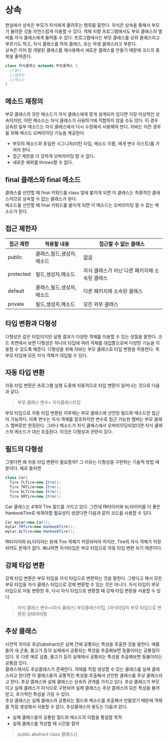 # 상속
현실에서 상속은 부모가 자식에게 물려주는 행위를 말한다. 자식은 상속을 통해서 부모가 물려준 것을 자연스럽게 이용할 수 있다. 객체 지향 프로그램에서도 부모 클래스의 멤버를 자식 클래스에게 물려줄 수 있다.
프로그램에서는 부모 클래스를 상위 클래스라고 부르기도 하고, 자식 클래스를 하위 클래스, 또는 파생 클래스라고 부른다.  
상속은 이미 잘 개발된 클래스를 재사용해서 새로운 클래스를 만들기 때문에 코드의 중복을 줄여준다.
```java
class 자식클래스 extends 부모클래스 {
  //필드
  //생성자
  //메소드
}
```

## 메소드 재정의
부모 클래스의 모든 메소드가 자식 클래스에게 맞게 설계되어 있다면 가장 이상적인 상속이지만, 어떤 메소드는 자식 클래스가 사용하기에 적합하지 않을 수도 있다.
이 경우 상속된 일부 메소드는 자식 클래스에서 다시 수정해서 사용해야 한다. 자바는 이런 경우를 위해 메소드 오버라이딩 기능을 제공한다.
* 부모의 메소드와 동일한 시그니처(리턴 타입, 메소드 이름, 매개 변수 리스트)를 가져야 한다.
* 접근 제한을 더 강하게 오버라이딩 할 수 없다.
* 새로운 예외를 throws할 수 없다.


## final 클래스와 final 메소드
클래스를 선언할 때 final 키워드를 class 앞에 붙이게 되면 이 클래스는 최종적인 클래스이므로 상속할 수 없는 클래스가 된다.  
메소드를 선언할 때 final 키워드를 붙이게 되면 이 메소드는 오버라이딩 할 수 없는 메소드가 된다.

## 접근 제한자
접근 제한|적용할 내용|접근할 수 없는 클래스
---|---|---|
public|클래스,필드,생성자,메소드|없음
protected|필드,생성자,메소드|자식 클래스가 아닌 다른 패키지에 소속된 클래스
default|클래스,필드,생성자,메소드|다른 패키지에 소속된 클래스
private|필드,생성자,메소드|모든 외부 클래스

## 타입 변환과 다형성
다형성은 같은 타입이지만 실행 결과가 다양한 객체를 이용할 수 있는 성질을 말한다. 코드 측면에서 보면 다형성은 하나의 타입에 여러 객체를 대입함으로써
다양한 기능을 이용할 수 있도록 해준다. 다형성을 위해 자바는 부모 클래스로 타입 변환을 허용한다. 즉 부모 타입에 모든 자식 객체가 대입될 수 있다.

## 자동 타입 변환
자동 타입 변환은 프로그램 실행 도중에 자동적으로 타입 변환이 일어나는 것으로 다음과 같다.
> 부모 클래스 변수= 자식클래스타입

부모 타입으로 자동 타입 변환된 이후에는 부모 클래스에 선언된 필드와 메소드만 접근이 가능하다. 비록 변수는 자식 객체를 참조하지만 변수로 접근 가능한
멤버는 부모 클래스 멤버로만 한정된다. 그러나 메소드가 자식 클래스에서 오버라이딩되었다면 자식 클래스의 메소드가 대신 호출된다. 이것은 다형성과 관련이 있다.

## 필드의 다형성
그렇다면 왜 자동 타입 변환이 필요할까? 그 이유는 다형성을 구현하는 기술적 방법 때문이다. 예로 들자면
```java
class Car{
  Tire fLTire=new Itre();
  Tire fRTire=new Itre();
  Tire bLTire=new Itre();
  Tire bRTire=new Itre();
```
Car 클래스는 4개의 Tire 필드를 가지고 있다. 그런데 fR타이어와 bL타이어를 더 좋은 HankookTire로 바꿔야할 필요성이 생겼다면 다음과 같이 코드를 사용할 수 있다.
```java
Car mycar=new Car();
myCar.fRTire=new HankookTire();
myCar.bLTire=new HankookTire();
```
fR타이어와 bL타이어는 원래 Tire 객체가 저장되어야 하지만, Tire의 자식 객체가 저장되어도 문제가 없다. 왜냐하면 자식타입은 부모 타입으로 자동 
타입 변환 되기 때문이다.

## 강제 타입 변환
강제 타입 변환은 부모 타입을 자식 타입으로 변환하는 것을 말한다. 그렇다고 해서 모든 부모 타입을 자식 클래스 타입으로 강제 변환할 수 있는 것은 아니다.
자식 타입이 부모 타입으로 자동 변환한 후, 다시 자식 타입으로 변환할 때 강제 타입 변환을 사용할 수 있다.
> 자식 클래스 변수=(자식 클래스) 부모클래스타입;  [자식타입이 부모 타입으로 변환된 상태여야함

## 추상 클래스
사전적 의미로 추상(abstract)은 실체 간에 공통되는 특성을 추출한 것을 말한다. 예를 들어 새 곤충, 물고기 등의 실체에서 공통되는 특성을 추출해보면 동물이라는
공통점이 있다. 또 다른 예로 삼충, 물고기 등의 실체에서 공통되는 특성을 추출해보면 동물이라는 공통점 있다.  
클래스에서도 추상클래스가 존재한다. 객체를 직접 생성할 수 있는 클래스를 실체 클래스라고 한다면 이 클래스들의 공통적인 특성을 추출해서 선언한 클래스를
추상 클래스라고 한다. 추상 클래스와 실체 클래스는 상속의 관계를 가지고 있다. 추상 클래스가 부모이고 실체 클래스가 자식으로 구현되어 실체 클래스는 추상 클래스의 모든 특성을 물려받고, 추가적인 특성을 가질 수 있다.  
추상 클래스는 실체 클래스의 공통되는 필드와 메소드를 추출해서 만들었기 때문에 객체를 직접 생성해서 사용할 수 없다. 추상클래스의 용도는 다음과 같다.
* 실체 클래스들의 공통된 필드와 메소드의 이름을 통일할 목적
* 실체 클래스를 작성할 때 시간을 절약
> public abstract class 클래스{}
